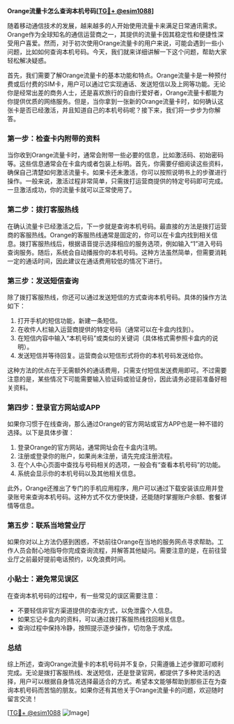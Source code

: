 **Orange流量卡怎么查询本机号码[[TG💪+ @esim1088](https://t.me/s/esim1088)]**

随着移动通信技术的发展，越来越多的人开始使用流量卡来满足日常通讯需求。Orange作为全球知名的通信运营商之一，其提供的流量卡因其稳定性和便捷性深受用户喜爱。然而，对于初次使用Orange流量卡的用户来说，可能会遇到一些小问题，比如如何查询本机号码。今天，我们就来详细讲解一下这个问题，帮助大家轻松解决疑惑。

首先，我们需要了解Orange流量卡的基本功能和特点。Orange流量卡是一种预付费或后付费的SIM卡，用户可以通过它实现通话、发送短信以及上网等功能。无论你是经常出差的商务人士，还是喜欢旅行的自由行爱好者，Orange流量卡都能为你提供优质的网络服务。但是，当你拿到一张新的Orange流量卡时，如何确认这张卡是否已经激活，并且知道自己的本机号码呢？接下来，我们将一步步为你解答。

### **第一步：检查卡内附带的资料**
当你收到Orange流量卡时，通常会附带一些必要的信息，比如激活码、初始密码等。这些信息通常会在卡盒内或者包装上标明。首先，你需要仔细阅读这些资料，确保自己清楚如何激活流量卡。如果卡还未激活，你可以按照说明书上的步骤进行操作。一般来说，激活过程非常简单，只需拨打运营商提供的特定号码即可完成。一旦激活成功，你的流量卡就可以正常使用了。

### **第二步：拨打客服热线**
在确认流量卡已经激活之后，下一步就是查询本机号码。最直接的方法是拨打运营商的客服热线。Orange的客服热线通常是固定的，你可以在卡盒内找到相关信息。拨打客服热线后，根据语音提示选择相应的服务选项，例如输入“1”进入号码查询服务。随后，系统会自动播报你的本机号码。这种方法虽然简单，但需要消耗一定的通话时间，因此建议在通话费用较低的情况下进行。

### **第三步：发送短信查询**
除了拨打客服热线，你还可以通过发送短信的方式查询本机号码。具体的操作方法如下：
1. 打开手机的短信功能，新建一条短信。
2. 在收件人栏输入运营商提供的特定号码（通常可以在卡盒内找到）。
3. 在短信内容中输入“本机号码”或类似的关键词（具体格式需参照卡盒内的说明）。
4. 发送短信并等待回复。运营商会以短信形式将你的本机号码发送给你。

这种方法的优点在于无需额外的通话费用，只需支付短信发送费用即可。不过需要注意的是，某些情况下可能需要输入验证码或验证身份，因此请务必提前准备好相关资料。

### **第四步：登录官方网站或APP**
如果你习惯于在线查询，那么通过Orange的官方网站或官方APP也是一种不错的选择。以下是具体步骤：
1. 登录Orange的官方网站，通常网址会在卡盒内注明。
2. 注册或登录你的账户，如果尚未注册，请先完成注册流程。
3. 在个人中心页面中查找与号码相关的选项，一般会有“查看本机号码”的功能。
4. 系统会显示你的本机号码以及其他相关信息。

此外，Orange还推出了专门的手机应用程序，用户可以通过下载安装该应用并登录账号来查询本机号码。这种方式不仅方便快捷，还能随时掌握账户余额、套餐详情等信息。

### **第五步：联系当地营业厅**
如果你对以上方法仍感到困惑，不妨前往Orange在当地的服务网点寻求帮助。工作人员会耐心地指导你完成查询流程，并解答其他疑问。需要注意的是，在前往营业厅之前最好提前电话预约，以免浪费时间。

### **小贴士：避免常见误区**
在查询本机号码的过程中，有一些常见的误区需要注意：
- 不要轻信非官方渠道提供的查询方式，以免泄露个人信息。
- 如果忘记卡盒内的资料，可以通过拨打客服热线找回相关信息。
- 查询过程中保持冷静，按照提示逐步操作，切勿急于求成。

### **总结**
综上所述，查询Orange流量卡的本机号码并不复杂，只需遵循上述步骤即可顺利完成。无论是拨打客服热线、发送短信，还是登录官网，都提供了多种灵活的选择，用户可以根据自身情况选择最适合的方式。希望本文能够帮助到那些正在为查询本机号码而苦恼的朋友。如果你还有其他关于Orange流量卡的问题，欢迎随时留言交流！

[[TG💪+ @esim1088](https://t.me/s/esim1088) ![Image](https://i.postimg.cc/4NQfJmqS/Snipaste-2025-05-13-00-14-12.png)]